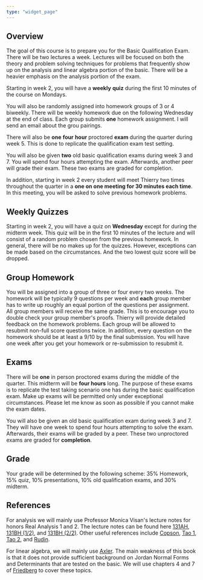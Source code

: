 ```yaml
---
type: "widget_page"
---
```


## Overview

The goal of this course is to prepare you for the Basic Qualification Exam. There will be two lectures a week. Lectures will be focused on both the theory and problem solving techniques for problems that frequently show up on the analysis and linear algebra portion of the basic. There will be a heavier emphasis on the analysis portion of the exam. 

Starting in week 2, you will have a **weekly** **quiz** during the first 10 minutes of the course on Mondays. 

You will also be randomly assigned into homework groups of 3 or 4 biweekly. There will be weekly homework due on the following Wednesday at the end of class. Each group submits **one** homework assignment. I will send an email about the grou pairings. 

There will also be **one** **four** **hour** proctored **exam** during the quarter during week 5. This is done to replicate the qualification exam test setting. 

You will also be given **two** old basic qualification exams during week 3 and 7. You will spend four hours attempting the exam. Afterwards, another peer will grade their exam. These two exams are graded for completion.

In addition, starting in week 2 every student will meet Thierry two times throughout the quarter in a **one on one meeting for 30 minutes each time**. In this meeting, you will be asked to solve previous homework problems.

## Weekly Quizzes

Starting in week 2, you will have a quiz on **Wednesday** except for during the midterm week. This quiz will be in the first 10 minutes of the lecture and will consist of a random problem chosen from the previous homework. In general, there will be no makes up for the quizzes. However, exceptions can be made based on the circumstances. And the two lowest quiz score will be dropped.

## Group Homework

You will be assigned into a group of three or four every two weeks. The homework will be typically 9 questions per week and **each** group member has to write up roughly an equal portion of the questions per assignment. All group members will receive the same grade. This is to encourage you to double check your group member's proofs. Thierry will provide detailed feedback on the homework problems. Each group will be allowed to resubmit non-full score questions twice. In addition, every question on the homework should be at least a 9/10 by the final submission. You will have one week after you get your homework or re-submission to resubmit it.

## Exams

There will be **one** in person proctored exams during the middle of the quarter. This midterm will be **four hours** long. The purpose of these exams is to replicate the test taking scenario one has during the basic qualification exam. Make up exams will be permitted only under exceptional circumstances. Please let me know as soon as possible if you cannot make the exam dates.

You will also be given an old basic qualification exam during week 3 and 7. They will have one week to spend four hours attempting to solve the exam. Afterwards, their exams will be graded by a peer. These two unproctored exams are graded for **completion**.

## Grade

Your grade will be determined by the following scheme: 35% Homework, 15% quiz, 10% presentations, 10% old qualification exams, and 30% midterm.

## References

For analysis we will mainly use Professor Monica Visan's lecture notes for honors Real Analysis 1 and 2. The lecture notes can be found here [131AH](https://www.math.ucla.edu/~rchu/131AH.pdf), [131BH (1/2)](https://www.math.ucla.edu/~rchu/131BH1.pdf), and [131BH (2/2)](https://www.math.ucla.edu/~rchu/131BH2.pdf). Other useful references include [Copson](https://www.cambridge.org/core/books/metric-spaces/BA4E385AAC6E2F4206773B0818A318BC), [Tao 1](https://link.springer.com/book/10.1007/978-981-10-1789-6), 
[Tao 2](https://link.springer.com/book/10.1007/978-981-10-1804-6), and [Rudin](https://www.maa.org/press/maa-reviews/principles-of-mathematical-analysis). 

For linear algebra, we will mainly use [Axler](https://link.springer.com/book/10.1007/978-3-319-11080-6). The main weakness of this book is that it does not provide sufficient background on Jordan Normal Forms and Determinants that are tested on the basic. We will use chapters 4 and 7 of  [Friedberg](https://www.pearson.com/en-us/subject-catalog/p/linear-algebra/P200000006185/9780137515424) to cover these topics.

